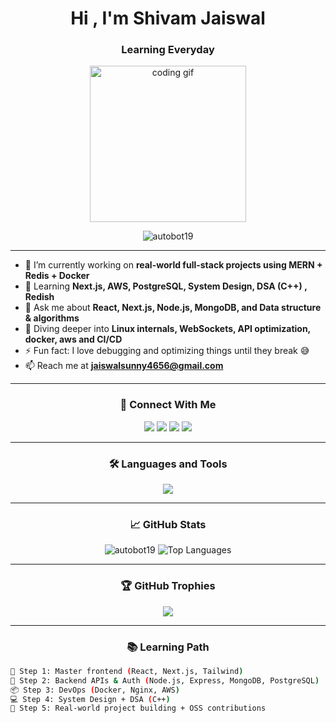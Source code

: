 <h1 align="center">Hi , I'm Shivam Jaiswal</h1>
<h3 align="center">Learning Everyday</h3>

<p align="center">
  <img src="https://media0.giphy.com/media/v1.Y2lkPTc5MGI3NjExNXplZ3JicW5ydjd4b21nNDFidWVoemMxMXd3cmtpamFneG11ZzMycSZlcD12MV9pbnRlcm5hbF9naWZfYnlfaWQmY3Q9Zw/11KzOet1ElBDz2/giphy.gif" width="250" alt="coding gif" />
</p>

<p align="center">
  <img src="https://komarev.com/ghpvc/?username=autobot19&label=Profile%20views&color=0e75b6&style=flat" alt="autobot19" />
</p>

---

- 🔭 I’m currently working on **real-world full-stack projects using MERN + Redis + Docker**
- 🌱 Learning **Next.js, AWS, PostgreSQL, System Design, DSA (C++) , Redish**
- 💬 Ask me about **React, Next.js, Node.js, MongoDB, and Data structure & algorithms**
- 🧠 Diving deeper into **Linux internals, WebSockets, API optimization, docker, aws and CI/CD**
- ⚡ Fun fact: I love debugging and optimizing things until they break 😅
- 📫 Reach me at **jaiswalsunny4656@gmail.com**

---

<h3 align="center">🧩 Connect With Me</h3>
<p align="center">
  <a href="https://twitter.com/quitesaiyan" target="_blank"><img src="https://img.shields.io/twitter/follow/quitesaiyan?logo=twitter&style=for-the-badge" /></a>
  <a href="https://www.linkedin.com/in/shivamjaiswal1/" target="_blank"><img src="https://img.shields.io/badge/LinkedIn-Connect-blue?style=for-the-badge&logo=linkedin" /></a>
  <a href="https://instagram.com/zazwall" target="_blank"><img src="https://img.shields.io/badge/Instagram-Follow-pink?style=for-the-badge&logo=instagram" /></a>
  <a href="https://www.leetcode.com/stl4gy7j7f" target="_blank"><img src="https://img.shields.io/badge/Leetcode-Profile-orange?style=for-the-badge&logo=leetcode" /></a>
</p>

---

<h3 align="center">🛠️ Languages and Tools</h3>

<p align="center">
  <img src="https://skillicons.dev/icons?i=react,nextjs,tailwind,nodejs,express,typescript,javascript,cpp,html,css,mongodb,mysql,postgres,redis,docker,git,aws,nginx,jest,vercel" />
</p>

---

<h3 align="center">📈 GitHub Stats</h3>
<p align="center">
  <img src="https://github-readme-stats.vercel.app/api?username=autobot19&show_icons=true&theme=radical" alt="autobot19" />
  <img src="https://github-readme-stats.vercel.app/api/top-langs?username=autobot19&layout=compact&theme=radical" alt="Top Languages" />
</p>

---

<h3 align="center">🏆 GitHub Trophies</h3>
<p align="center">
  <img src="https://github-profile-trophy.vercel.app/?username=autobot19&theme=onestar&row=1&column=6" />
</p>





---

<h3 align="center">📚 Learning Path</h3>

```bash
🧱 Step 1: Master frontend (React, Next.js, Tailwind)
📡 Step 2: Backend APIs & Auth (Node.js, Express, MongoDB, PostgreSQL)
📦 Step 3: DevOps (Docker, Nginx, AWS)
💻 Step 4: System Design + DSA (C++)
🧠 Step 5: Real-world project building + OSS contributions
